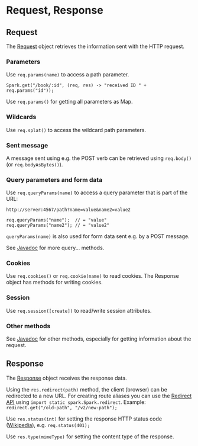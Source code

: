 # Request, Response

## Request
The [Request](https://javadoc.io/static/io.github.sparkjavateam/spark-core/2.9.4/spark/Request.html)
object retrieves the information sent with the HTTP request.

### Parameters
Use `req.params(name)` to access a path parameter.

```
Spark.get("/book/:id", (req, res) -> "received ID " + req.params("id"));
```

Use `req.params()` for getting all parameters as Map.

### Wildcards
Use `req.splat()` to access the wildcard path parameters.

### Sent message
A message sent using e.g. the POST verb can be retrieved using `req.body()` (or `req.bodyAsBytes()`).

### Query parameters and form data
Use `req.queryParams(name)` to access a query parameter that is part of the URL:

`http://server:4567/path?name=value&name2=value2`

```
req.queryParams("name");  // = "value"
req.queryParams("name2"); // = "value2"
```

`queryParams(name)` is also used for form data sent e.g. by a POST message.

See [Javadoc](https://javadoc.io/static/io.github.sparkjavateam/spark-core/2.9.4/spark/Request.html) for more query... methods.

### Cookies
Use `req.cookies()` or `req.cookie(name)` to read cookies. The Response object has methods for writing cookies.

### Session
Use `req.session([create])` to read/write session attributes.

### Other methods
See [Javadoc](https://javadoc.io/static/io.github.sparkjavateam/spark-core/2.9.4/spark/Request.html) for other methods, especially
for getting information about the request.

## Response
The [Response](https://javadoc.io/static/io.github.sparkjavateam/spark-core/2.9.4/spark/Response.html)
object receives the response data.

Using the `res.redirect(path)` method, the client (browser) can be redirected to a new URL. For creating route aliases you
can use the [Redirect API](https://javadoc.io/static/io.github.sparkjavateam/spark-core/2.9.4/spark/Redirect.html)
using `import static spark.Spark.redirect`. Example: `redirect.get("/old-path", "/v2/new-path");`

Use `res.status(int)` for setting the response HTTP status code ([Wikipedia](https://en.wikipedia.org/wiki/List_of_HTTP_status_codes)),
e.g. `req.status(401);`

Use `res.type(mimeType)` for setting the content type of the response.
